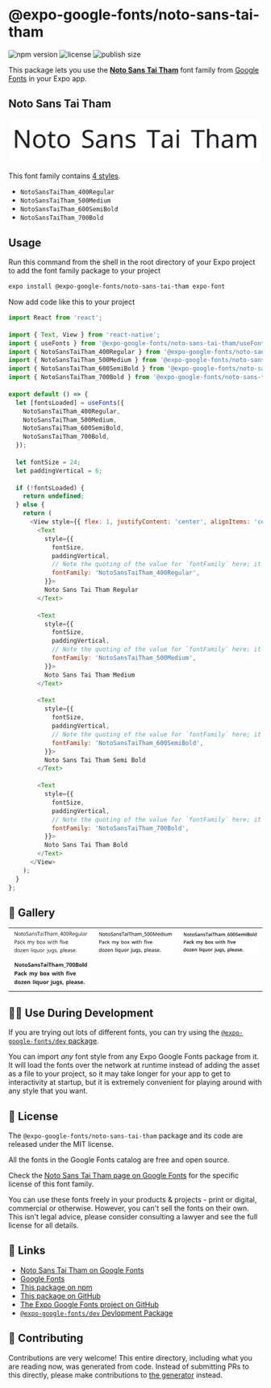 # @expo-google-fonts/noto-sans-tai-tham

![npm version](https://flat.badgen.net/npm/v/@expo-google-fonts/noto-sans-tai-tham)
![license](https://flat.badgen.net/github/license/expo/google-fonts)
![publish size](https://flat.badgen.net/packagephobia/install/@expo-google-fonts/noto-sans-tai-tham)

This package lets you use the [**Noto Sans Tai Tham**](https://fonts.google.com/specimen/Noto+Sans+Tai+Tham) font family from [Google Fonts](https://fonts.google.com/) in your Expo app.

## Noto Sans Tai Tham

![Noto Sans Tai Tham](./font-family.png)

This font family contains [4 styles](#-gallery).

- `NotoSansTaiTham_400Regular`
- `NotoSansTaiTham_500Medium`
- `NotoSansTaiTham_600SemiBold`
- `NotoSansTaiTham_700Bold`

## Usage

Run this command from the shell in the root directory of your Expo project to add the font family package to your project
```sh
expo install @expo-google-fonts/noto-sans-tai-tham expo-font
```

Now add code like this to your project
```js
import React from 'react';

import { Text, View } from 'react-native';
import { useFonts } from '@expo-google-fonts/noto-sans-tai-tham/useFonts';
import { NotoSansTaiTham_400Regular } from '@expo-google-fonts/noto-sans-tai-tham/400Regular';
import { NotoSansTaiTham_500Medium } from '@expo-google-fonts/noto-sans-tai-tham/500Medium';
import { NotoSansTaiTham_600SemiBold } from '@expo-google-fonts/noto-sans-tai-tham/600SemiBold';
import { NotoSansTaiTham_700Bold } from '@expo-google-fonts/noto-sans-tai-tham/700Bold';

export default () => {
  let [fontsLoaded] = useFonts({
    NotoSansTaiTham_400Regular,
    NotoSansTaiTham_500Medium,
    NotoSansTaiTham_600SemiBold,
    NotoSansTaiTham_700Bold,
  });

  let fontSize = 24;
  let paddingVertical = 6;

  if (!fontsLoaded) {
    return undefined;
  } else {
    return (
      <View style={{ flex: 1, justifyContent: 'center', alignItems: 'center' }}>
        <Text
          style={{
            fontSize,
            paddingVertical,
            // Note the quoting of the value for `fontFamily` here; it expects a string!
            fontFamily: 'NotoSansTaiTham_400Regular',
          }}>
          Noto Sans Tai Tham Regular
        </Text>

        <Text
          style={{
            fontSize,
            paddingVertical,
            // Note the quoting of the value for `fontFamily` here; it expects a string!
            fontFamily: 'NotoSansTaiTham_500Medium',
          }}>
          Noto Sans Tai Tham Medium
        </Text>

        <Text
          style={{
            fontSize,
            paddingVertical,
            // Note the quoting of the value for `fontFamily` here; it expects a string!
            fontFamily: 'NotoSansTaiTham_600SemiBold',
          }}>
          Noto Sans Tai Tham Semi Bold
        </Text>

        <Text
          style={{
            fontSize,
            paddingVertical,
            // Note the quoting of the value for `fontFamily` here; it expects a string!
            fontFamily: 'NotoSansTaiTham_700Bold',
          }}>
          Noto Sans Tai Tham Bold
        </Text>
      </View>
    );
  }
};

```

## 🔡 Gallery


||||
|-|-|-|
|![NotoSansTaiTham_400Regular](.//400Regular/NotoSansTaiTham_400Regular.ttf.png)|![NotoSansTaiTham_500Medium](.//500Medium/NotoSansTaiTham_500Medium.ttf.png)|![NotoSansTaiTham_600SemiBold](.//600SemiBold/NotoSansTaiTham_600SemiBold.ttf.png)||
|![NotoSansTaiTham_700Bold](.//700Bold/NotoSansTaiTham_700Bold.ttf.png)||||


## 👩‍💻 Use During Development

If you are trying out lots of different fonts, you can try using the [`@expo-google-fonts/dev` package](https://github.com/expo/google-fonts/tree/master/font-packages/dev#readme).

You can import *any* font style from any Expo Google Fonts package from it. It will load the fonts
over the network at runtime instead of adding the asset as a file to your project, so it may take longer
for your app to get to interactivity at startup, but it is extremely convenient
for playing around with any style that you want.

## 📖 License

The `@expo-google-fonts/noto-sans-tai-tham` package and its code are released under the MIT license.

All the fonts in the Google Fonts catalog are free and open source.

Check the [Noto Sans Tai Tham page on Google Fonts](https://fonts.google.com/specimen/Noto+Sans+Tai+Tham) for the specific license of this font family.

You can use these fonts freely in your products & projects - print or digital, commercial or otherwise. However, you can't sell the fonts on their own. This isn't legal advice, please consider consulting a lawyer and see the full license for all details.

## 🔗 Links

- [Noto Sans Tai Tham on Google Fonts](https://fonts.google.com/specimen/Noto+Sans+Tai+Tham)
- [Google Fonts](https://fonts.google.com/)
- [This package on npm](https://www.npmjs.com/package/@expo-google-fonts/noto-sans-tai-tham)
- [This package on GitHub](https://github.com/expo/google-fonts/tree/master/font-packages/noto-sans-tai-tham)
- [The Expo Google Fonts project on GitHub](https://github.com/expo/google-fonts)
- [`@expo-google-fonts/dev` Devlopment Package](https://github.com/expo/google-fonts/tree/master/font-packages/dev)

## 🤝 Contributing

Contributions are very welcome! This entire directory, including what you are reading now, was generated from code. Instead of submitting PRs to this directly, please make contributions to [the generator](https://github.com/expo/google-fonts/tree/master/packages/generator) instead.
